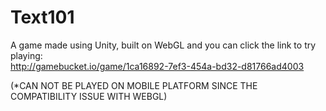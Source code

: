 # Text101

A game made using Unity, built on WebGL and you can click the link to try playing:</br>
http://gamebucket.io/game/1ca16892-7ef3-454a-bd32-d81766ad4003</br>

(*CAN NOT BE PLAYED ON MOBILE PLATFORM SINCE THE COMPATIBILITY ISSUE WITH WEBGL)
